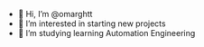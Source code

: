 - 👋 Hi, I’m @omarghtt
- 👀 I’m interested in starting new projects
- 🌱 I’m studying learning Automation Engineering

<!---
- 💞️ I’m looking to collaborate on ...
- 📫 How to reach me ...
omarghtt/omarghtt is a ✨ special ✨ repository because its `README.md` (this file) appears on your GitHub profile.
You can click the Preview link to take a look at your changes.
--->
